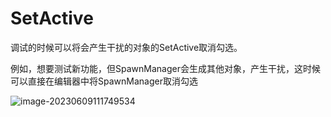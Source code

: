 # SetActive

调试的时候可以将会产生干扰的对象的SetActive取消勾选。

例如，想要测试新功能，但SpawnManager会生成其他对象，产生干扰，这时候可以直接在编辑器中将SpawnManager取消勾选

![image-20230609111749534](D:\CS\Unity\调试小技巧.assets\image-20230609111749534.png)